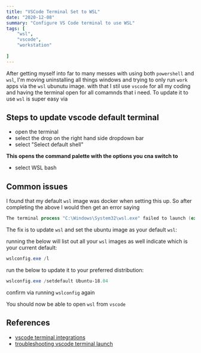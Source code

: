 ```yaml
---
title: "VSCode Terminal Set to WSL"
date: "2020-12-08"
summary: "Configure VS Code terminal to use WSL"
tags: [
    "wsl",
    "vscode",
    "workstation"
    
]
---
```


After getting myself into far to many messes with using both `powershell` and `wsl`, I'm moving uninstalling all things windows and trying to only run `work` apps via the `wsl` ubunutu image. with that I stil use `vscode` for all my coding and having the terminal open for all comamnds that i need. To update it to use `wsl` is super easy via

## Steps to update vscode default terminal

- open the terminal
- select the drop on the right hand side dropdown bar
- select "Select default shell"

**This opens the command palette with the options you cna switch to**

- select WSL bash

## Common issues

I found that my default `wsl` image was docker when setting this up. So after completing the above I would then get an error saying 

``` powershell
The terminal process "C:\Windows\System32\wsl.exe" failed to launch (exit code: 1).
```

The fix is to update `wsl` and set the ubuntu image as your default `wsl`:
  
running the below will list out all your `wsl` images as well indicate which is your current default:

``` powershell
wslconfig.exe /l
```

run the below to update it to your preferred distribution:

``` powershell
wslconfig.exe /setdefault Ubuntu-18.04
```

confirm via running `wslconfig` again

You should now be able to open `wsl` from `vscode`

## References

- [vscode terminal integrations](https://code.visualstudio.com/docs/editor/integrated-terminal)
- [troubleshooting vscode terminal launch](https://code.visualstudio.com/docs/supporting/troubleshoot-terminal-launch)
